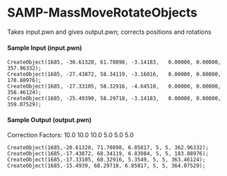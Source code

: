 # SAMP-MassMoveRotateObjects
Takes input.pwn and gives output.pwn; corrects positions and rotations

#### Sample Input (input.pwn)

  ```CreateObject(1685, -30.56665, 61.68634, -4.64510,   0.00000, 0.00000, 178.53790);
  CreateObject(1685, -30.61328, 61.70898, -3.14183,   0.00000, 0.00000, 357.96332);
  CreateObject(1685, -27.43872, 58.34119, -3.16016,   0.00000, 0.00000, 178.88976);
  CreateObject(1685, -27.33105, 58.32916, -4.64510,   0.00000, 0.00000, 358.46124);
  CreateObject(1685, -25.49390, 58.29718, -3.14183,   0.00000, 0.00000, 359.07529);
  ```

#### Sample Output (output.pwn)

Correction Factors: 10.0 10.0 10.0 5.0 5.0 5.0

  ```CreateObject(1685,-20.56665, 71.68634, 5.3549, 5, 5, 183.5379);
  CreateObject(1685,-20.61328, 71.70898, 6.85817, 5, 5, 362.96332);
  CreateObject(1685,-17.43872, 68.34119, 6.83984, 5, 5, 183.88976);
  CreateObject(1685,-17.33105, 68.32916, 5.3549, 5, 5, 363.46124);
  CreateObject(1685,-15.4939, 68.29718, 6.85817, 5, 5, 364.07529);
  ```
